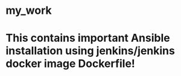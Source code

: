 # my_work
# This contains important Ansible installation using jenkins/jenkins docker image Dockerfile!
